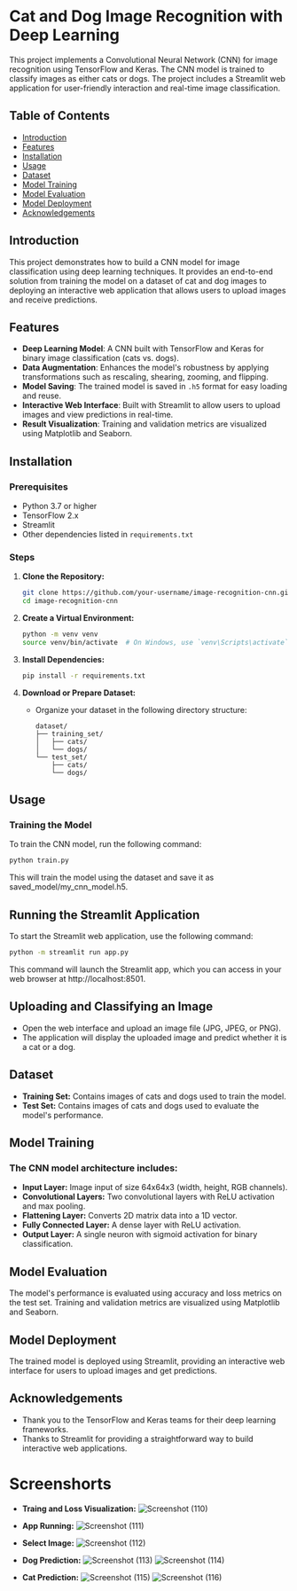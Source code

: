 # Cat and Dog Image Recognition with Deep Learning

This project implements a Convolutional Neural Network (CNN) for image recognition using TensorFlow and Keras. The CNN model is trained to classify images as either cats or dogs. The project includes a Streamlit web application for user-friendly interaction and real-time image classification.

## Table of Contents

- [Introduction](#introduction)
- [Features](#features)
- [Installation](#installation)
- [Usage](#usage)
- [Dataset](#dataset)
- [Model Training](#model-training)
- [Model Evaluation](#model-evaluation)
- [Model Deployment](#model-deployment)
- [Acknowledgements](#acknowledgements)

## Introduction

This project demonstrates how to build a CNN model for image classification using deep learning techniques. It provides an end-to-end solution from training the model on a dataset of cat and dog images to deploying an interactive web application that allows users to upload images and receive predictions.

## Features

- **Deep Learning Model**: A CNN built with TensorFlow and Keras for binary image classification (cats vs. dogs).
- **Data Augmentation**: Enhances the model's robustness by applying transformations such as rescaling, shearing, zooming, and flipping.
- **Model Saving**: The trained model is saved in `.h5` format for easy loading and reuse.
- **Interactive Web Interface**: Built with Streamlit to allow users to upload images and view predictions in real-time.
- **Result Visualization**: Training and validation metrics are visualized using Matplotlib and Seaborn.

## Installation

### Prerequisites

- Python 3.7 or higher
- TensorFlow 2.x
- Streamlit
- Other dependencies listed in `requirements.txt`

### Steps

1. **Clone the Repository:**

    ```bash
    git clone https://github.com/your-username/image-recognition-cnn.git
    cd image-recognition-cnn
    ```

2. **Create a Virtual Environment:**

    ```bash
    python -m venv venv
    source venv/bin/activate  # On Windows, use `venv\Scripts\activate`
    ```

3. **Install Dependencies:**

    ```bash
    pip install -r requirements.txt
    ```

4. **Download or Prepare Dataset:**
    - Organize your dataset in the following directory structure:

      ```
      dataset/
      ├── training_set/
      │   ├── cats/
      │   └── dogs/
      └── test_set/
          ├── cats/
          └── dogs/
      ```

## Usage

### Training the Model

To train the CNN model, run the following command:

```bash
python train.py
```
This will train the model using the dataset and save it as saved_model/my_cnn_model.h5.

## Running the Streamlit Application
To start the Streamlit web application, use the following command:

```bash
python -m streamlit run app.py
```
This command will launch the Streamlit app, which you can access in your web browser at http://localhost:8501.

## Uploading and Classifying an Image
- Open the web interface and upload an image file (JPG, JPEG, or PNG).
- The application will display the uploaded image and predict whether it is a cat or a dog.
  
## Dataset
- **Training Set:** Contains images of cats and dogs used to train the model.
- **Test Set:** Contains images of cats and dogs used to evaluate the model's performance.

## Model Training
### The CNN model architecture includes:
- **Input Layer:** Image input of size 64x64x3 (width, height, RGB channels).
- **Convolutional Layers:** Two convolutional layers with ReLU activation and max pooling.
- **Flattening Layer:** Converts 2D matrix data into a 1D vector.
- **Fully Connected Layer:** A dense layer with ReLU activation.
- **Output Layer:** A single neuron with sigmoid activation for binary classification.

## Model Evaluation
The model's performance is evaluated using accuracy and loss metrics on the test set. Training and validation metrics are visualized using Matplotlib and Seaborn.

## Model Deployment
The trained model is deployed using Streamlit, providing an interactive web interface for users to upload images and get predictions.

## Acknowledgements
- Thank you to the TensorFlow and Keras teams for their deep learning frameworks.
- Thanks to Streamlit for providing a straightforward way to build interactive web applications.

# Screenshorts
- **Traing and Loss Visualization:**
  ![Screenshot (110)](https://github.com/user-attachments/assets/82faa7b0-2b9a-4aa0-8e2f-82aa486600ac)
  
- **App Running:**
  ![Screenshot (111)](https://github.com/user-attachments/assets/eab5fa5d-404d-44ca-a257-8d7025286407)

- **Select Image:**
  ![Screenshot (112)](https://github.com/user-attachments/assets/315a1dbf-6db1-45dd-a0f1-38296309d3ba)

- **Dog Prediction:**
  ![Screenshot (113)](https://github.com/user-attachments/assets/18bcabf7-3e98-4718-9cde-1b67e971bb7b)
  ![Screenshot (114)](https://github.com/user-attachments/assets/f94a77fe-fead-49bf-ad43-1968933b0890)

- **Cat Prediction:**
  ![Screenshot (115)](https://github.com/user-attachments/assets/af2a3f00-f86c-4702-8958-05ed17738d68)
  ![Screenshot (116)](https://github.com/user-attachments/assets/0eaf7475-c9bd-45c2-9c5e-e9cf0270b103)

